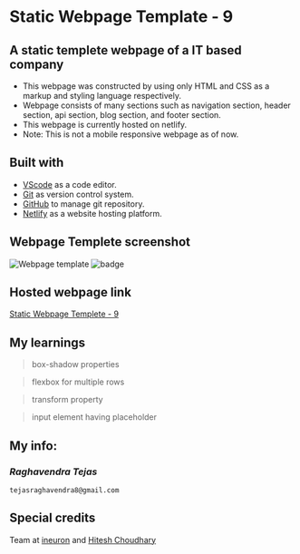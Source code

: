 # Static Webpage Template - 9

## A static templete webpage of a IT based company

- This webpage was constructed by using only HTML and CSS as a markup and styling language respectively.
- Webpage consists of many sections such as navigation section, header section, api section, blog section, and footer section.
- This webpage is currently hosted on netlify.
- Note: This is not a mobile responsive webpage as of now.

## Built with

- [VScode](https://code.visualstudio.com/) as a code editor.
- [Git](https://git-scm.com/) as version control system.
- [GitHub](https://github.com/) to manage git repository.
- [Netlify](https://www.netlify.com/) as a website hosting platform.

## Webpage Templete screenshot

![Webpage template](screenshot.png)
![badge](https://img.shields.io/badge/Time%20taken-6%20hours-green?style=for-the-badge)

## Hosted webpage link

[Static Webpage Templete - 9](https://static-webpage-templete-08.netlify.app/)

## My learnings

> box-shadow properties

> flexbox for multiple rows

> transform property

> input element having placeholder

## My info:

### _*Raghavendra Tejas*_

```shell
tejasraghavendra8@gmail.com
```

## Special credits

Team at [ineuron](https://ineuron.ai/) and [Hitesh Choudhary](https://github.com/hiteshchoudhary)
